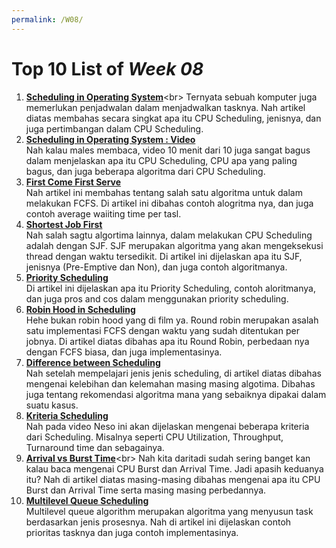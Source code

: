 ```yaml
---
permalink: /W08/
---
```


# Top 10 List of _Week 08_

1. [**Scheduling in Operating System**](https://www.studytonight.com/operating-system/cpu-scheduling#:~:text=CPU%20scheduling%20is%20a%20process,efficient%2C%20fast%2C%20and%20fair.)<br>
Ternyata sebuah komputer juga memerlukan penjadwalan dalam menjadwalkan tasknya. Nah artikel diatas membahas secara singkat apa itu CPU Scheduling, jenisnya, dan juga pertimbangan dalam CPU Scheduling.
2. [**Scheduling in Operating System : Video**](https://www.youtube.com/watch?v=EWkQl0n0w5M)<br>
Nah kalau males membaca, video 10 menit dari 10 juga sangat bagus dalam menjelaskan apa itu CPU Scheduling, CPU apa yang paling bagus, dan juga beberapa algoritma dari CPU Scheduling.
3. [**First Come First Serve**](https://www.studytonight.com/operating-system/first-come-first-serve)<br>
Nah artikel ini membahas tentang salah satu algoritma untuk dalam melakukan FCFS. Di artikel ini dibahas contoh alogritma nya, dan juga contoh average waiiting time per tasl.
4. [**Shortest Job First**](https://www.studytonight.com/operating-system/shortest-job-first)<br>
Nah salah sagtu algortima lainnya, dalam melakukan CPU Scheduling adalah dengan SJF. SJF merupakan algoritma yang akan mengeksekusi thread dengan waktu tersedikit. Di artikel ini dijelaskan apa itu SJF, jenisnya (Pre-Emptive dan Non), dan juga contoh algoritmanya.
5. [**Priority Scheduling**](https://www.studytonight.com/operating-system/priority-scheduling)<br>
Di artikel ini dijelaskan apa itu Priority Scheduling, contoh aloritmanya, dan juga pros and cos dalam menggunakan priority scheduling.
6. [**Robin Hood in Scheduling**](https://www.studytonight.com/operating-system/round-robin-scheduling)<br>
Hehe bukan robin hood yang di film ya. Round robin merupakan asalah satu implementasi FCFS dengan waktu yang sudah ditentukan per jobnya. Di artikel diatas dibahas apa itu Round Robin, perbedaan nya dengan FCFS biasa, dan juga implementasinya.
7. [**Difference between Scheduling**](https://www.studytonight.com/operating-system/comparision-scheduling-algorithms)<br>
Nah setelah mempelajari jenis jenis scheduling, di artikel diatas dibahas mengenai kelebihan dan kelemahan masing masing algotima. Dibahas juga tentang rekomendasi algoritma mana yang sebaiknya dipakai dalam suatu kasus.
8. [**Kriteria Scheduling**](https://www.youtube.com/watch?v=bWHFY8-rL5I)<br>
Nah pada video Neso ini akan dijelaskan mengenai beberapa kriteria dari Scheduling. Misalnya seperti CPU Utilization, Throughput, Turnaround time dan sebagainya.
9. [**Arrival vs Burst Time**](https://www.geeksforgeeks.org/difference-between-arrival-time-and-burst-time-in-cpu-scheduling/#:~:text=Burst%20Time%20refers%20to%20the,running%20time%20of%20the%20process.)<br>
Nah kita daritadi sudah sering banget kan kalau baca mengenai CPU Burst dan Arrival Time. Jadi apasih keduanya itu? Nah di artikel diatas masing-masing dibahas mengenai apa itu CPU Burst dan Arrival Time serta masing masing perbedannya.
10. [**Multilevel Queue Scheduling**](https://www.studytonight.com/operating-system/multilevel-queue-scheduling)<br>
Multilevel queue algorithm merupakan algoritma yang menyusun task berdasarkan jenis prosesnya. Nah di artikel ini dijelaskan contoh prioritas tasknya dan juga contoh implementasinya.
